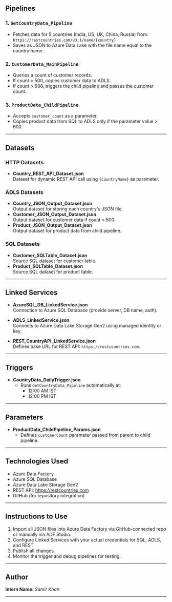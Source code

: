 
##  Pipelines

### 1. `GetCountryData_Pipeline`
- Fetches data for 5 countries (India, US, UK, China, Russia) from:  
  `https://restcountries.com/v3.1/name/{country}`
- Saves as JSON to Azure Data Lake with the file name equal to the country name.

### 2. `CustomerData_MainPipeline`
- Queries a count of customer records.
- If count > 500, copies customer data to ADLS.
- If count > 600, triggers the child pipeline and passes the customer count.

### 3. `ProductData_ChildPipeline`
- Accepts `customer_count` as a parameter.
- Copies product data from SQL to ADLS only if the parameter value > 600.


---
## Datasets

### HTTP Datasets
- **Country_REST_API_Dataset.json**  
  Dataset for dynamic REST API call using `{CountryName}` as parameter.

### ADLS Datasets
- **Country_JSON_Output_Dataset.json**  
  Output dataset for storing each country's JSON file.
- **Customer_JSON_Output_Dataset.json**  
  Output dataset for customer data if count > 500.
- **Product_JSON_Output_Dataset.json**  
  Output dataset for product data from child pipeline.

### SQL Datasets
- **Customer_SQLTable_Dataset.json**  
  Source SQL dataset for customer table.
- **Product_SQLTable_Dataset.json**  
  Source SQL dataset for product table.

---

##  Linked Services

- **AzureSQL_DB_LinkedService.json**  
  Connection to Azure SQL Database (provide server, DB name, auth).
  
- **ADLS_LinkedService.json**  
  Connects to Azure Data Lake Storage Gen2 using managed identity or key.
  
- **REST_CountryAPI_LinkedService.json**  
  Defines base URL for REST API: `https://restcountries.com`.

---

##  Triggers

- **CountryData_DailyTrigger.json**
  - Runs `GetCountryData_Pipeline` automatically at:
    - 12:00 AM IST
    - 12:00 PM IST

---

## Parameters

- **ProductData_ChildPipeline_Params.json**
  - Defines `customerCount` parameter passed from parent to child pipeline.

---

## Technologies Used

- Azure Data Factory
- Azure SQL Database
- Azure Data Lake Storage Gen2
- REST API: https://restcountries.com
- GitHub (for repository integration)

---

## Instructions to Use

1. Import all JSON files into Azure Data Factory via GitHub-connected repo or manually via ADF Studio.
2. Configure Linked Services with your actual credentials for SQL, ADLS, and REST.
3. Publish all changes.
4. Monitor the trigger and debug pipelines for testing.

---

##  Author

**Intern Name**: *Samir Khan*   

---
